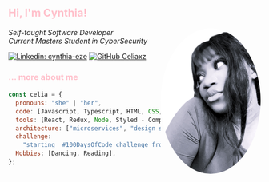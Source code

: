 <h2 style="color:pink">  Hi, I'm Cynthia! </h2>

<img align="right"  src="/assets/onze4.jpg"  width="200" style="border-radius: 50%;" >
<p><em>Self-taught Software Developer
<br>Current Masters Student in CyberSecurity</br>
</em></p>

[![Linkedin: cynthia-eze](https://img.shields.io/badge/-cynthiaeze-blue?style=flat-square&logo=Linkedin&logoColor=white&link=https://www.linkedin.com/in/cynthia-eze/)](https://www.linkedin.com/in/cynthia-eze/)
[![GitHub Celiaxz](https://img.shields.io/github/followers/Celiaxz?label=follow&style=social)](https://github.com/Celiaxz)

### <span style="color:Pink"> ... more about me

</span>

```javascript
const celia = {
  pronouns: "she" | "her",
  code: [Javascript, Typescript, HTML, CSS, Python, SQL],
  tools: [React, Redux, Node, Styled - Components, Jest, Docker],
  architecture: ["microservices", "design system pattern"],
  challenge:
    "starting  #100DaysOfCode challenge from 22.04.2024 focused on react and typescript",
  Hobbies: [Dancing, Reading],
};
```
